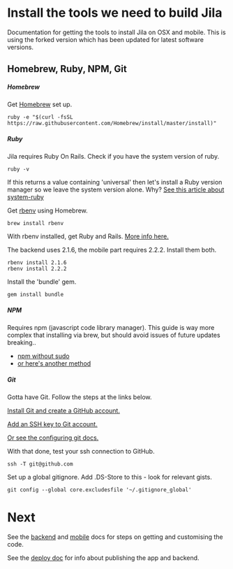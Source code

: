 Install the tools we need to build Jila
=====

Documentation for getting the tools to install Jila on OSX and mobile. This is using the forked version which has been updated for latest software versions.

Homebrew, Ruby, NPM, Git
-----

##### Homebrew

Get [Homebrew](http://brew.sh/) set up.

    ruby -e "$(curl -fsSL https://raw.githubusercontent.com/Homebrew/install/master/install)"


##### Ruby

Jila requires Ruby On Rails. Check if you have the system version of ruby.

    ruby -v

If this returns a value containing 'universal' then let's install a Ruby version manager so we leave the system version alone. Why? [See this article about system-ruby](https://robots.thoughtbot.com/psa-do-not-use-system-ruby)

Get [rbenv](https://github.com/sstephenson/rbenv) using Homebrew.

    brew install rbenv

With rbenv installed, get Ruby and Rails. [More info here.](https://gorails.com/setup/osx/10.10-yosemite)

The backend uses 2.1.6, the mobile part requires 2.2.2. Install them both.

    rbenv install 2.1.6
    rbenv install 2.2.2

Install the 'bundle' gem.

    gem install bundle 


##### NPM

Requires npm (javascript code library manager). This guide is way more complex that installing via brew, but should avoid issues of future updates breaking..
- [npm without sudo](http://www.johnpapa.net/how-to-use-npm-global-without-sudo-on-osx/)
- [or here's another method](https://github.com/sindresorhus/guides/blob/master/npm-global-without-sudo.md)

##### Git

Gotta have Git. Follow the steps at the links below.

[Install Git and create a GitHub account.](http://guides.beanstalkapp.com/version-control/git-on-mac.html)

[Add an SSH key to Git account.](http://burnedpixel.com/blog/setting-up-git-and-github-on-your-mac/)

[Or see the configuring git docs.](https://gorails.com/setup/osx/10.10-yosemite)

With that done, test your ssh connection to GitHub.

    ssh -T git@github.com

Set up a global gitignore. Add .DS-Store to this - look for relevant gists.

    git config --global core.excludesfile '~/.gitignore_global'


Next
=====

See the [backend](get_backend.md) and [mobile](get_mobile.md) docs for steps on getting and customising the code.

See the [deploy doc](deploy.md) for info about publishing the app and backend.

